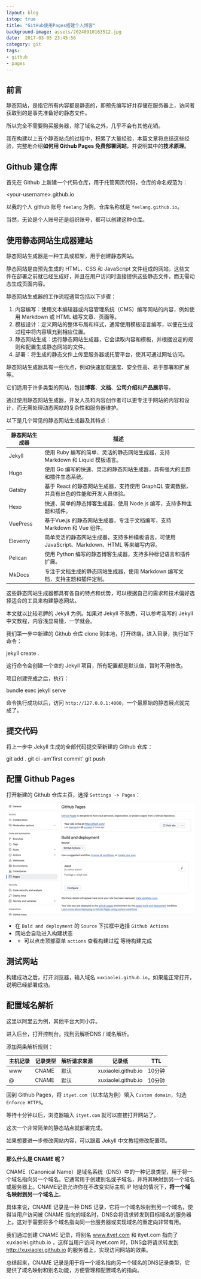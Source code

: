 ```yaml
---
layout: blog
istop: true
title: "GitHub使用Pages搭建个人博客"
background-image: assets/20240910163512.jpg
date:  2017-03-05 23:45:56
category: git
tags:
- github
- pages
---
```


## 前言

静态网站，是指它所有内容都是静态的，即预先编写好并存储在服务器上，访问者获取到的是事先准备好的静态文件。

所以完全不需要购买服务器，除了域名之外，几乎不会有其他花销。

我在构建以上五个静态站点的过程中，积累了大量经验，本篇文章将总结这些经验，完整地介绍**如何用 Github Pages 免费部署网站**，并说明其中的**技术原理**。

## **Github 建仓库**

首先在 Github 上新建一个代码仓库，用于托管网页代码，仓库的命名规范为：

\<your-username>.github.io

以我的个人 github 账号 `feelang` 为例，仓库名称就是 `feelang.github.io`。

当然，无论是个人账号还是组织账号，都可以创建这种仓库。

## **使用静态网站生成器建站**

静态网站生成器是一种工具或框架，用于创建静态网站。

静态网站是由预先生成的 HTML、CSS 和 JavaScript 文件组成的网站，这些文件在部署之前就已经生成好，并且在用户访问时直接提供这些静态文件，而无需动态生成页面内容。

静态网站生成器的工作流程通常包括以下步骤：

1. 内容编写：使用文本编辑器或内容管理系统（CMS）编写网站的内容，例如使用 Markdown 或 HTML 编写文章、页面等。
2. 模板设计：定义网站的整体布局和样式，通常使用模板语言编写，以便在生成过程中将内容填充到相应位置。
3. 静态网站生成：运行静态网站生成器，它会读取内容和模板，并根据设定的规则和配置生成静态网站的文件。
4. 部署：将生成的静态文件上传至服务器或托管平台，使其可通过网址访问。

静态网站生成器具有一些优点，例如快速加载速度、安全性高、易于部署和扩展等。

它们适用于许多类型的网站，包括**博客**、**文档**、**公司介绍**和**产品展示**等。

通过使用静态网站生成器，开发人员和内容创作者可以更专注于网站的内容和设计，而无需处理动态网站的复杂性和服务器维护。

以下是几个常见的静态网站生成器及其特点：

| 静态网站生成器 | 描述                                                                                         |
| -------------- | -------------------------------------------------------------------------------------------- |
| Jekyll         | 使用 Ruby 编写的简单、灵活的静态网站生成器，支持 Markdown 和 Liquid 模板语言。               |
| Hugo           | 使用 Go 编写的快速、灵活的静态网站生成器，具有强大的主题和插件生态系统。                     |
| Gatsby         | 基于 React 的静态网站生成器，支持使用 GraphQL 查询数据，并具有出色的性能和开发人员体验。     |
| Hexo           | 快速、简单的静态博客生成器，使用 Node.js 编写，支持多种主题和插件。                          |
| VuePress       | 基于Vue.js 的静态网站生成器，专注于文档编写，支持 Markdown 和 Vue 组件。                     |
| Eleventy       | 简单灵活的静态网站生成器，支持多种模板语言，可使用 JavaScript、Markdown、HTML 等来编写内容。 |
| Pelican        | 使用 Python 编写的静态博客生成器，支持多种标记语言和插件扩展。                               |
| MkDocs         | 专注于文档生成的静态网站生成器，使用 Markdown 编写文档，支持主题和插件定制。                 |

这些静态网站生成器都具有各自的特点和优势，可以根据自己的需求和技术偏好选择适合的工具来构建静态网站。

本文就以比较老牌的 Jekyll 为例。如果对 Jekyll 不熟悉，可以参考我写的 Jekyll 中文教程，内容浅显易懂，一学就会。

我们第一步中新建的 Github 仓库 clone 到本地，打开终端，进入目录，执行如下命令：

jekyll create .

这行命令会创建一个空的 Jekyll 项目，所有配置都是默认值，暂时不用修改。

项目创建完成之后，执行：

bundle exec jekyll serve

命令执行成功以后，访问 `http://127.0.0.1:4000`，一个最原始的静态展点就完成了。

## **提交代码**

将上一步中 Jekyll 生成的全部代码提交至新建的 Github 仓库：

git add . git ci -am'first commit' git push

## **配置 Github Pages**

打开新建的 Github 仓库主页，选择 `Settings -> Pages`：

![20240910163512.jpg](assets/20240910163512.jpg)

* 在 `Buld and deployment` 的 `Source` 下拉框中选择 `Github Actions`
* 网站会自动进入构建状态
* * 可以点击顶部菜单 `actions` 查看构建过程
    等待构建完成

## **测试网站**

构建成功之后，打开浏览器，输入域名 `xuxiaolei.github.io`，如果能正常打开，说明已经部署成功。

## **配置域名解析**

这里以阿里云为例，其他平台大同小异。

进入后台，打开控制台，找到云解析DNS / 域名解析。

添加两条解析规则：

| 主机记录 | 记录类型 | 解析请求来源 | 记录纸              | TTL    |
| -------- | -------- | ------------ | ------------------- | ------ |
| www      | CNAME    | 默认         | xuxiaolei.github.io | 10分钟 |
| @        | CNAME    | 默认         | xuxiaolei.github.io | 10分钟 |

回到 Github Pages，将 `ityet.com`（以本站为例）填入 `Custom domain`，勾选 `Enforce HTTPS`。

等待十分钟以后，浏览器输入 `ityet.com` 就可以直接打开网站了。

这次一个非常简单的静态站点就部署完成。

如果想要进一步修改网站内容，可以跟着 Jekyll 中文教程修改配置项。

---

**那么什么是 CNAME 呢？**

CNAME（Canonical Name）是域名系统（DNS）中的一种记录类型，用于将一个域名指向另一个域名。它通常用于创建别名或子域名，并将其映射到另一个域名或服务器上。CNAME记录允许你在不改变实际主机 IP 地址的情况下，**将一个域名映射到另一个域名上**。

具体来说，CNAME 记录是一种 DNS 记录，它将一个域名映射到另一个域名，使得当用户访问被 CNAME 指向的域名时，DNS会将请求转发到目标域名的服务器上。这对于需要将多个域名指向同一台服务器或实现域名的重定向非常有用。

我们通过创建 CNAME 记录，将别名 www.ityet.com 和 ityet.com 指向了 xuxiaolei.github.io ，这样当用户访问 ityet.com[](https://) 时，DNS会将请求转发到 http://xuxiaolei.github.io 的服务器上，实现访问网站的效果。

总结起来，CNAME 记录是用于将一个域名指向另一个域名的DNS记录类型，它提供了域名映射和别名功能，方便管理和配置域名的指向。

